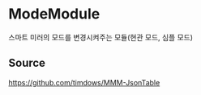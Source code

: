# ModeModule
스마트 미러의 모드를 변경시켜주는 모듈(현관 모드, 심플 모드)



## Source
https://github.com/timdows/MMM-JsonTable

